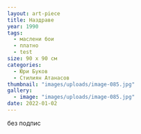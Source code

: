 ```yaml
---
layout: art-piece
title: Наздраве
year: 1990
tags:
  - маслени бои
  - платно
  - test
size: 90 х 90 см
categories:
  - Юри Буков
  - Стилиян Атанасов
thumbnail: "images/uploads/image-085.jpg"
gallery:
  - image: "images/uploads/image-085.jpg"
date: 2022-01-02
---
```

без подпис
